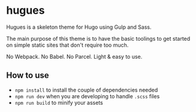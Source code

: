 # hugues

Hugues is a skeleton theme for Hugo using Gulp and Sass.

The main purpose of this theme is to have the basic toolings to get started on simple static sites that don't require too much.

No Webpack. No Babel. No Parcel. Light &amp; easy to use.

## How to use

* `npm install` to install the couple of dependencies needed
* `npm run dev` when you are developing to handle `.scss` files
* `npm run build` to minify your assets
